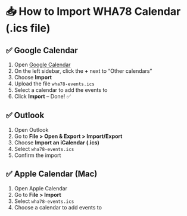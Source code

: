 # 📥 How to Import WHA78 Calendar (.ics file)

## ✅ Google Calendar

1. Open [Google Calendar](https://calendar.google.com)
2. On the left sidebar, click the **+** next to “Other calendars”
3. Choose **Import**
4. Upload the file `wha78-events.ics`
5. Select a calendar to add the events to
6. Click **Import** – Done! ✅

## ✅ Outlook

1. Open Outlook
2. Go to **File > Open & Export > Import/Export**
3. Choose **Import an iCalendar (.ics)**
4. Select `wha78-events.ics`
5. Confirm the import

## ✅ Apple Calendar (Mac)

1. Open Apple Calendar
2. Go to **File > Import**
3. Select `wha78-events.ics`
4. Choose a calendar to add events to
